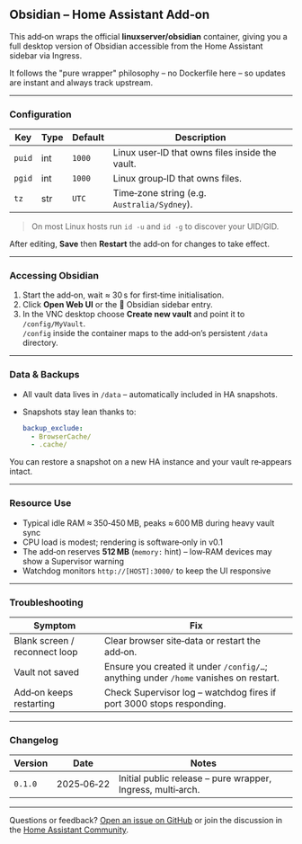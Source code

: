 ## Obsidian – Home Assistant Add‑on

This add‑on wraps the official **linuxserver/obsidian** container, giving you a full desktop version of Obsidian accessible from the Home Assistant sidebar via Ingress.

It follows the "pure wrapper" philosophy – no Dockerfile here – so updates are instant and always track upstream.

---

### Configuration

| Key | Type | Default | Description |
|-----|------|---------|-------------|
| `puid` | int | `1000` | Linux user‑ID that owns files inside the vault. |
| `pgid` | int | `1000` | Linux group‑ID that owns files. |
| `tz`   | str | `UTC`  | Time‑zone string (e.g. `Australia/Sydney`). |

> On most Linux hosts run `id -u` and `id -g` to discover your UID/GID.

After editing, **Save** then **Restart** the add‑on for changes to take effect.

---

### Accessing Obsidian

1. Start the add‑on, wait ≈ 30 s for first‑time initialisation.  
2. Click **Open Web UI** or the 🧠 Obsidian sidebar entry.  
3. In the VNC desktop choose **Create new vault** and point it to `/config/MyVault`.  
   `/config` inside the container maps to the add‑on’s persistent `/data` directory.

---

### Data & Backups

* All vault data lives in `/data` – automatically included in HA snapshots.  
* Snapshots stay lean thanks to:

  ```yaml
  backup_exclude:
    - BrowserCache/
    - .cache/
  ```

You can restore a snapshot on a new HA instance and your vault re‑appears intact.

---

### Resource Use

* Typical idle RAM ≈ 350‑450 MB, peaks ≈ 600 MB during heavy vault sync  
* CPU load is modest; rendering is software‑only in v0.1
* The add‑on reserves **512 MB** (`memory:` hint) – low‑RAM devices may show a Supervisor warning  
* Watchdog monitors `http://[HOST]:3000/` to keep the UI responsive

---

### Troubleshooting

| Symptom | Fix |
|---------|-----|
| Blank screen / reconnect loop | Clear browser site‑data or restart the add‑on. |
| Vault not saved | Ensure you created it under `/config/…`; anything under `/home` vanishes on restart. |
| Add‑on keeps restarting | Check Supervisor log – watchdog fires if port 3000 stops responding. |

---

### Changelog

| Version | Date | Notes |
|---------|------|-------|
| `0.1.0` | 2025‑06‑22 | Initial public release – pure wrapper, Ingress, multi‑arch. |

---

Questions or feedback? [Open an issue on GitHub](https://github.com/adrianwedd/home-assistant-obsidian/issues) or join the discussion in the [Home Assistant Community](https://community.home-assistant.io/).
